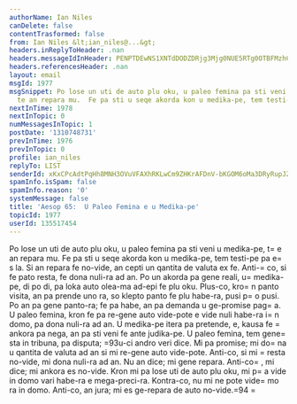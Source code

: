 ```yaml
---
authorName: Ian Niles
canDelete: false
contentTrasformed: false
from: Ian Niles &lt;ian_niles@...&gt;
headers.inReplyToHeader: .nan
headers.messageIdInHeader: PENPTDEwNS1XNTdDODZDRjg3Mjg0NUE5RTg0OTBFMzhCNDkwQHBoeC5nYmw+
headers.referencesHeader: .nan
layout: email
msgId: 1977
msgSnippet: Po lose un uti de auto plu oku, u paleo femina pa sti veni u medika-pe,
  te an repara mu.  Fe pa sti u seqe akorda kon u medika-pe, tem testi-pe pa es la.  Si
nextInTime: 1978
nextInTopic: 0
numMessagesInTopic: 1
postDate: '1310748731'
prevInTime: 1976
prevInTopic: 0
profile: ian_niles
replyTo: LIST
senderId: xKxCPcAdtPqHh8MNH3OVuVFAXhRKLwCm9ZHKrAFDnV-bKGOM6oMa3DRyRupJZ8Hqohvbws2_uPnXfw3D2XL6zQVpY0qInOom
spamInfo.isSpam: false
spamInfo.reason: '0'
systemMessage: false
title: 'Aesop 65:  U Paleo Femina e u Medika-pe'
topicId: 1977
userId: 135517454
---
```




Po lose un uti de auto plu oku, u paleo femina pa sti veni u medika-pe, t=
e an repara mu.  Fe pa sti u seqe akorda kon u medika-pe, tem testi-pe pa e=
s la.  Si an repara fe no-vide, an cepti un qantita de valuta ex fe.  Anti-=
co, si fe pato resta, fe dona nuli-ra ad an.  Po un akorda pa gene reali, u=
 medika-pe, di po di, pa loka auto olea-ma ad-epi fe plu oku.  Plus-co, kro=
n panto visita, an pa prende uno ra, so klepto panto fe plu habe-ra, pusi p=
o pusi.  Po an pa gene panto-ra; fe pa habe, an pa demanda u ge-promise pag=
a.  U paleo femina, kron fe pa re-gene auto vide-pote e vide nuli habe-ra i=
n domo, pa dona nuli-ra ad an.  U medika-pe itera pa pretende, e, kausa fe =
ankora pa nega, an pa sti veni fe ante judika-pe.  U paleo femina, tem gene=
 sta in tribuna, pa disputa; =93u-ci andro veri dice.  Mi pa promise; mi do=
na u qantita de valuta ad an si mi re-gene auto vide-pote.  Anti-co, si mi =
resta no-vide, mi dona nuli-ra ad an.  Nu an dice; mi gene repara.  Anti-co=
, mi dice; mi ankora es no-vide.  Kron mi pa lose uti de auto plu oku, mi p=
a vide in domo vari habe-ra e mega-preci-ra.  Kontra-co, nu mi ne pote vide=
 mo ra in domo.  Anti-co, an jura; mi es ge-repara de auto no-vide.=94  		 =
	   		  

